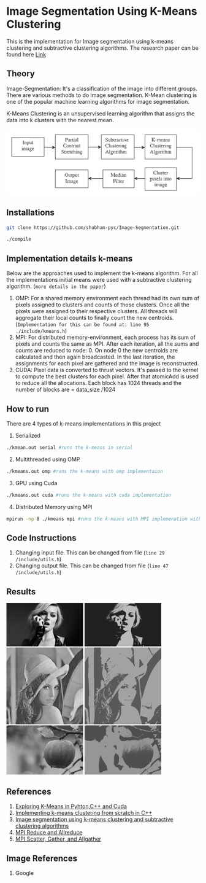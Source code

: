# Image Segmentation Using K-Means Clustering

This is the implementation for Image segmentation using k-means clustering and subtractive clustering algorithms. The research paper can be found here [Link](https://www.sciencedirect.com/science/article/pii/S1877050915014143?via%3Dihub)


## Theory
Image-Segmentation: It's a classification of the image into different groups. There are various methods to do image segmentation. K-Mean clustering is one of the popular machine learning algorithms for image segmentation. 

K-Means Clustering is an unsupervised learning algorithm that assigns the data into k clusters with the nearest mean.

![A test image](./docs/flow.png)

## Installations

```bash
git clone https://github.com/shubham-pyc/Image-Segmentation.git
```

```bash
./compile
```

## Implementation details k-means

Below are the approaches used to implement the k-means algorithm. For all the implementations initial means were used with a subtractive clustering algorithm. (`more details in the paper`)
1. OMP: For a shared memory environment each thread had its own sum of pixels assigned to clusters and counts of those clusters. Once all the pixels were assigned to their respective clusters. All threads will aggregate their local counts to finally count the new centroids. (`Implementation for this can be found at: line 95 ./include/kmeans.h`)
2. MPI: For distributed memory-environment, each process has its sum of pixels and counts the same as MPI. After each iteration, all the sums and counts are reduced to node: 0. On node 0 the new centroids are calculated and then again broadcasted. In the last iteration, the assignments for each pixel are gathered and the image is reconstructed.
3. CUDA: Pixel data is converted to thrust vectors. It's passed to the kernel to compute the best clusters for each pixel. After that atomicAdd is used to reduce all the allocations. Each block has 1024 threads and the number of blocks are = data_size /1024

## How to run
There are 4 types of k-means implementations in this project
1. Serialized 
```bash
./kmean.out serial #runs the k-means in serial
```
2. Multithreaded using OMP
   
```bash
./kmeans.out omp #runs the k-means with omp implementaion
```

3. GPU using Cuda
```bash
./kmeans.out cuda #runs the k-means with cuda implementation
```

4. Distributed Memory using MPI
```bash
mpirun -np 8 ./kmeans mpi #runs the k-means with MPI implemenation with 8 cores
```

## Code Instructions

1. Changing input file. This can be changed from file (`line 29 /include/utils.h`)
1. Changing output file. This can be changed from file (`line 47 /include/utils.h`)


## Results

<!-- ![4k Image](./input_images/4k.jpg)![4k Image](./outputs/4k.png) -->
<img src="./input_images/4k.jpg" alt="drawing" width="200"/>
<img src="./outputs/4k.png" alt="drawing" width="200"/>
<br>
<img src="./input_images/Lena.jpg" alt="drawing" width="200"/>
<img src="./outputs/Lena.png" alt="drawing" width="200"/>
<br>
<img src="./input_images/gray.jpeg" alt="drawing" width="200"/>
<img src="./outputs/gray.png" alt="drawing" width="200"/>

## References
1. [Exploring K-Means in Pyhton,C++ and Cuda](http://www.goldsborough.me/c++/python/cuda/2017/09/10/20-32-46-exploring_k-means_in_python,_c++_and_cuda/)
2. [Implementing k-means clustering from scratch in C++](https://reasonabledeviations.com/2019/10/02/k-means-in-cpp/) 
3. [Image segmentation using k-means clustering and subtractive clustering algorithms](https://www.sciencedirect.com/science/article/pii/S1877050915014143?via%3Dihub)
4. [MPI Reduce and Allreduce](https://mpitutorial.com/tutorials/mpi-reduce-and-allreduce/)
5. [MPI Scatter, Gather, and Allgather](https://mpitutorial.com/tutorials/mpi-scatter-gather-and-allgather/)


## Image References
1. Google
